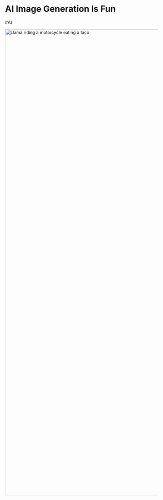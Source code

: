 # AI Image Generation Is Fun

#AI

<img class="full-bleed" src="/images/chatgpt-llama-motorcycle.jpg" alt="Llama riding a motorcycle eating a taco" width="1024" height="1536"/>

